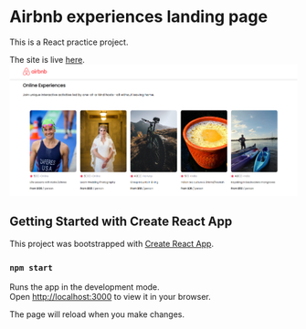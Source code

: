 # Airbnb experiences landing page

This is a React practice project.

The site is live [here](https://airbnb-experiences-asmit2952.vercel.app/).
![preview](./public/images/preview.png)

## Getting Started with Create React App

This project was bootstrapped with [Create React App](https://github.com/facebook/create-react-app).

### `npm start`

Runs the app in the development mode.\
Open [http://localhost:3000](http://localhost:3000) to view it in your browser.

The page will reload when you make changes.

